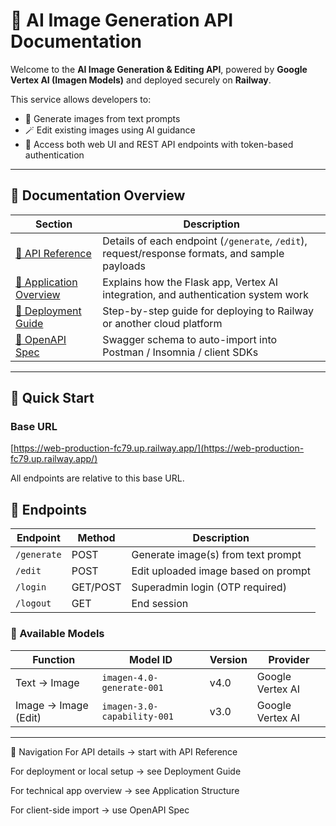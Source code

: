 # 🧠 AI Image Generation API Documentation

Welcome to the **AI Image Generation & Editing API**, powered by **Google Vertex AI (Imagen Models)** and deployed securely on **Railway**.

This service allows developers to:
- 🎨 Generate images from text prompts
- 🪄 Edit existing images using AI guidance
- 🔐 Access both web UI and REST API endpoints with token-based authentication

---

## 📘 Documentation Overview

| Section | Description |
|----------|--------------|
| [🧩 API Reference](reference/api.md) | Details of each endpoint (`/generate`, `/edit`), request/response formats, and sample payloads |
| [🧰 Application Overview](reference/app.md) | Explains how the Flask app, Vertex AI integration, and authentication system work |
| [🚀 Deployment Guide](deployment.md) | Step-by-step guide for deploying to Railway or another cloud platform |
| [📄 OpenAPI Spec](openapi.yaml) | Swagger schema to auto-import into Postman / Insomnia / client SDKs |

---

## 🚀 Quick Start

### Base URL

[https://web-production-fc79.up.railway.app/](https://web-production-fc79.up.railway.app/)

All endpoints are relative to this base URL.

## 🔧 Endpoints

| Endpoint | Method | Description |
|-----------|---------|-------------|
| `/generate` | POST | Generate image(s) from text prompt |
| `/edit` | POST | Edit uploaded image based on prompt |
| `/login` | GET/POST | Superadmin login (OTP required) |
| `/logout` | GET | End session |

### 🧠 Available Models
| Function | Model ID | Version | Provider |
|-----------|-----------|----------|-----------|
| Text → Image | `imagen-4.0-generate-001` | v4.0 | Google Vertex AI |
| Image → Image (Edit) | `imagen-3.0-capability-001` | v3.0 | Google Vertex AI |

---


🧭 Navigation
For API details → start with API Reference

For deployment or local setup → see Deployment Guide

For technical app overview → see Application Structure

For client-side import → use OpenAPI Spec

